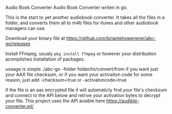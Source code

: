 Audio Book Converter
Audio Book Converter writen in go.

This is the start to yet another audiobook converter.
It takes all the files in a folder, and converts them all to m4b files for itunes and other audiobook managers can use.

Download your binary file at https://github.com/briantehowenerer/abc-go/releases

Install FFmpeg, usualy `pkg install ffmpeg` or however your distribution acomplishes installation of packages.

useage is simple ./abc-go -folder folder/to/convert/from
if you want just your AAX file checksum, or if you want your activaiton code for some reason, just add -checksum=true or -activatoncode=true


if the file is an aax encrypted file it will automaticly find your file's checksum and connect to the API below and retrive your activation bytes to decrypt your file.
This project uses the API avaible here https://audible-converter.ml/
